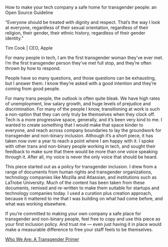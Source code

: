 How to make your tech company a safe home for transgender people: an Open Source Guideline


“Everyone should be treated with dignity and respect. That’s the way I look at everyone, regardless of their sexual orientation, regardless of their religion, their gender, their ethnic history, regardless of their gender identity.”

Tim Cook | CEO, Apple

For many people in tech, I am the first transgender woman they’ve ever met.  I’m the first transgender person they’ve met full stop, and they’re often thrown by how to respond. 

People have so many questions, and those questions can be exhausting, but I answer them. I know they’re asked with a good intention and they’re coming from good people. 

For many trans people, the outlook is often quite bleak. We have high rates of unemployment, low salary growth, and huge levels of prejudice and discrimination. For many of the people I know, transitioning at work is such a non-option that they can only truly be themselves when they clock off. Tech is a more progressive space, generally, and it’s been very kind to me.
I wanted to create something that I would make that space kinder to everyone, and reach across company boundaries to lay the groundwork for transgender and non-binary inclusion. Although it’s a short piece, it has taken now over a year  to reach a point where I am happy with it. I spoke with other trans and non-binary people working in tech, and sought their feedback to make sure that there would be more than one voice speaking through it. After all, my voice is never the only voice that should be heard. 

This piece started out as a policy for transgender inclusion. I drew from a range of documents from human rights and transgender organizations, technology companies like Mozilla and Atlassian, and institutions such as LaTrobe University. Much of the content has been taken from these documents, remixed and re-written to make them suitable for startups and technology companies today. I used a curation plus creation approach, because it mattered to me that I was building on what had come before, and what was working elsewhere. 

If you’re committed to making your own company a safe place for transgender and non-binary people, feel free to copy and use this piece as your first inclusion policy. And trust me — even just having it in place would make a measurable difference to free your staff feels to be themselves. 

[Who We Are: A Transgender Primer](./transgenderprimer.md)





